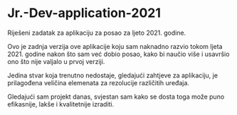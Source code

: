 # Jr.-Dev-application-2021
Riješeni zadatak za aplikaciju za posao za ljeto 2021. godine.

Ovo je zadnja verzija ove aplikacije koju sam naknadno razvio tokom ljeta 2021. godine nakon što sam već dobio posao,
kako bi naučio više i usavršio ono što nije valjalo u prvoj verziji.

Jedina stvar koja trenutno nedostaje, gledajući zahtjeve za aplikaciju, je prilagođena veličina elemenata za rezolucije različitih uređaja.

Gledajući sam projekt danas, svjestan sam kako se dosta toga može puno efikasnije, lakše i kvalitetnije izraditi.
